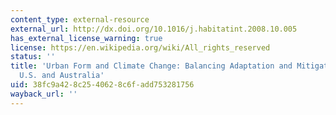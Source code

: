 ```yaml
---
content_type: external-resource
external_url: http://dx.doi.org/10.1016/j.habitatint.2008.10.005
has_external_license_warning: true
license: https://en.wikipedia.org/wiki/All_rights_reserved
status: ''
title: 'Urban Form and Climate Change: Balancing Adaptation and Mitigation in the
  U.S. and Australia'
uid: 38fc9a42-8c25-4062-8c6f-add753281756
wayback_url: ''
---
```

